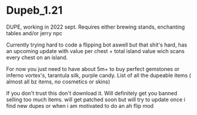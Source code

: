 # Dupeb_1.21
DUPE, working in 2022 sept. Requires either brewing stands, enchanting tables and/or jerry npc

Currently trying hard to code a flipping bot aswell but that shit's hard, has an upcoming update with value per chest + total island value wich scans every chest on an island.


For now you just need to have about 5m+ to buy perfect gemstones or inferno vortex's, tarantula silk, purple candy. 
List of all the dupeable items ( almost all bz items, no cosmetics or skins)

If you don't trust this don't download it. Will definitely get you banned selling too much items.
will get patched soon but will try to update once i find new dupes or when i am motivated to do an ah flip mod
